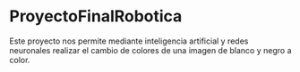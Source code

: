 # ProyectoFinalRobotica
Este proyecto nos permite mediante inteligencia artificial y redes neuronales realizar el cambio de colores de una imagen de blanco y negro a color.
